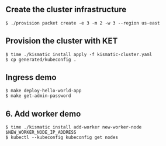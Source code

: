 ## Create the cluster infrastructure

```
$ ./provision packet create -e 3 -m 2 -w 3 --region us-east
```

## Provision the cluster with KET

```
$ time ./kismatic install apply -f kismatic-cluster.yaml
$ cp generated/kubeconfig .
```

## Ingress demo

```
$ make deploy-hello-world-app
$ make get-admin-password
```

## 6. Add worker demo

```
$ time ./kismatic install add-worker new-worker-node $NEW_WORKER_NODE_IP_ADDRESS
$ kubectl --kubeconfig kubeconfig get nodes
```